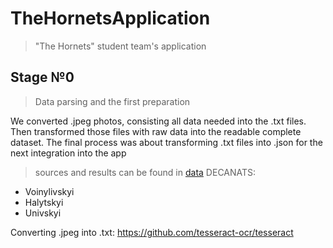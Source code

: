 # TheHornetsApplication
> "The Hornets" student team's application
## Stage №0
> Data parsing and the first preparation

We converted .jpeg photos, consisting all data needed into the .txt files. Then transformed those files with raw data into the readable complete dataset. The final process was about transforming .txt files into .json for the next integration into the app

> sources and results can be found in [data](ThehornetsApplication/main/data)
DECANATS:
* Voinylivskyi
* Halytskyi
* Univskyi

Converting .jpeg into .txt: https://github.com/tesseract-ocr/tesseract 